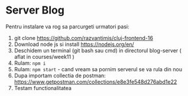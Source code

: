 # Server Blog

Pentru instalare va rog sa parcurgeti urmatori pasi:

1. git clone https://github.com/razvantimis/cluj-frontend-16
2. Download node js si install https://nodejs.org/en/
3. Deschidem un terminal (git bash sau cmd) in directorul blog-server ( aflat in courses/week11 )
4. Rulam: `npm i` 
5. Rulam: `npm start` - cand vream sa pornim serverul se va rula din nou
6. Dupa importam collectia de postman: https://www.getpostman.com/collections/e8e3fe548d276abd1e22
7. Testam functionalitatea